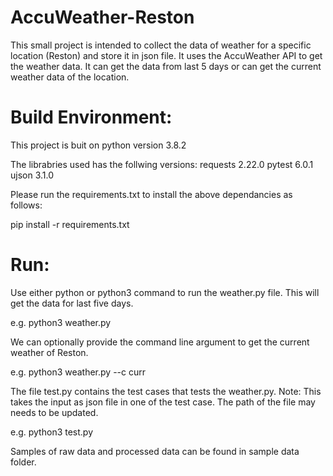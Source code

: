 # AccuWeather-Reston

This small project is intended to collect the data of weather for a specific location (Reston) and store it in json file.  It uses the AccuWeather API to get the weather data. It can get the data from last 5 days or can get the current weather data of the location.

# Build Environment:

This project is buit on python version 3.8.2

The librabries used has the follwing versions:
requests 2.22.0
pytest 6.0.1
ujson 3.1.0

Please run the requirements.txt to install the above dependancies as follows:

pip install -r requirements.txt 


# Run:

Use either python or python3 command to run the weather.py file. This will get the data for last five days.

e.g. python3 weather.py

We can optionally provide the command line argument to get the current weather of Reston.

e.g. python3 weather.py --c curr

The file test.py contains the test cases that tests the weather.py.
Note: This takes the input as json file in one of the test case. The path of the file may needs to be updated.

e.g. python3 test.py

Samples of raw data and processed data can be found in sample data folder.
